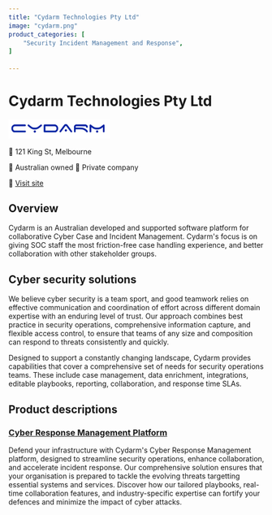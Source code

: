 ```yaml
---
title: "Cydarm Technologies Pty Ltd"
image: "cydarm.png"
product_categories: [
    "Security Incident Management and Response",
]

---
```


# Cydarm Technologies Pty Ltd

<img src="cydarm_light.png" width="200" />

:office: 121 King St, Melbourne

:flags: Australian owned
:flags: Private company

:small_blue_diamond: [Visit site](https://www.cydarm.com/)

## Overview

Cydarm is an Australian developed and supported software platform for collaborative Cyber Case and Incident Management. Cydarm's focus is on giving SOC staff the most friction-free case handling experience, and better collaboration with other stakeholder groups.

## Cyber security solutions

We believe cyber security is a team sport, and good teamwork relies on effective communication and coordination of effort across different domain expertise with an enduring level of trust. Our approach combines best practice in security operations, comprehensive information capture, and flexible access control, to ensure that teams of any size and composition can respond to threats consistently and quickly.

Designed to support a constantly changing landscape, Cydarm provides capabilities that cover a comprehensive set of needs for security operations teams. These include case management, data enrichment, integrations, editable playbooks, reporting, collaboration, and response time SLAs.

## Product descriptions
### [Cyber Response Management Platform](https://www.cydarm.com/solutions/enterprise)

Defend your infrastructure with Cydarm's Cyber Response Management platform, designed to streamline security operations, enhance collaboration, and accelerate incident response. Our comprehensive solution ensures that your organisation is prepared to tackle the evolving threats targetting essential systems and services. Discover how our tailored playbooks, real-time collaboration features, and industry-specific expertise can fortify your defences and minimize the impact of cyber attacks.

